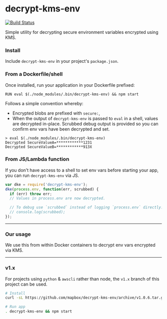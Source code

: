 # decrypt-kms-env

[![Build Status](https://travis-ci.org/mapbox/decrypt-kms-env.svg?branch=master)](https://travis-ci.org/mapbox/decrypt-kms-env)

Simple utility for decrypting secure environment variables encrypted using KMS.

### Install

Include `decrypt-kms-env` in your project's `package.json`.

### From a Dockerfile/shell

Once installed, run your application in your Dockerfile prefixed:

```
RUN eval $(./node_modules/.bin/decrypt-kms-env) && npm start
```

Follows a simple convention whereby:

- Encrypted blobs are prefixed with `secure:`,
- When the output of `decrypt-kms-env` is passed to `eval` in a shell, values are decrypted in-place. Scrubbed debug output is provided so you can confirm env vars have been decrypted and set.

```
> eval $(./node_modules/.bin/decrypt-kms-env)
Decrypted SecureValueA=************1231
Decrypted SecureValueB=************913X
```

### From JS/Lambda function

If you don't have access to a shell to set env vars before starting your app, you can run `decrypt-kms-env` via JS.

```js
var dke = require('decrypt-kms-env');
dke(process.env, function(err, scrubbed) {
  if (err) throw err;
  // Values in process.env are now decrypted.

  // To debug use `scrubbed` instead of logging `process.env` directly.
  // console.log(scrubbed);
});
```

------

### Our usage

We use this from within Docker containers to decrypt env vars encrypted via KMS.

------

### v1.x

For projects using `python` & `awscli` rather than node, the `v1.x` branch of this project can be used.

```sh
# Install
curl -sL https://github.com/mapbox/decrypt-kms-env/archive/v1.0.6.tar.gz | tar --gunzip --extract --strip-components=1 --exclude=readme.md --directory=/usr/local

# Run app
. decrypt-kms-env && npm start
```

